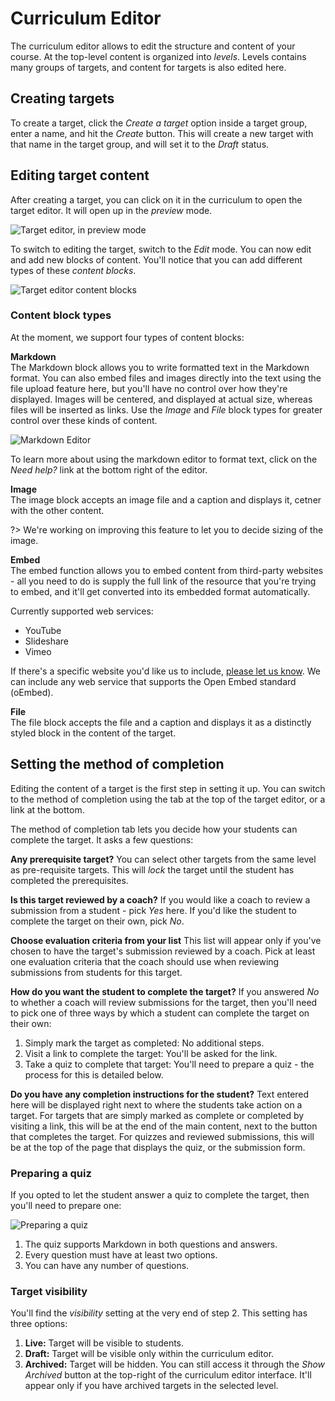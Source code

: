 # Curriculum Editor

The curriculum editor allows to edit the structure and content of your course. At the top-level content is organized into _levels_. Levels contains many groups of targets, and content for targets is also edited here.

## Creating targets

To create a target, click the _Create a target_ option inside a target group, enter a name, and hit the _Create_ button. This will create a new target with that name in the target group, and will set it to the _Draft_ status.

## Editing target content

After creating a target, you can click on it in the curriculum to open the target editor. It will open up in the _preview_ mode.

![Target editor, in preview mode](https://res.cloudinary.com/sv-co/image/upload/v1574148290/pupilfirst_documentation/curriculum_editor/target_editor_preview_mode_froofq.png)

To switch to editing the target, switch to the _Edit_ mode. You can now edit and add new blocks of content. You'll notice that you can add different types of these _content blocks_.

![Target editor content blocks](https://res.cloudinary.com/sv-co/image/upload/v1574148406/pupilfirst_documentation/curriculum_editor/target_editor_blocks_bi80cn.png)

### Content block types

At the moment, we support four types of content blocks:

**Markdown**\
The Markdown block allows you to write formatted text in the Markdown format. You can also embed files and images directly into the text using the file upload feature here, but you'll have no control over how they're displayed. Images will be centered, and displayed at actual size, whereas files will be inserted as links. Use the _Image_ and _File_ block types for greater control over these kinds of content.

![Markdown Editor](https://res.cloudinary.com/sv-co/image/upload/v1574148846/pupilfirst_documentation/curriculum_editor/markdown_editor_y8tpqk.png)

To learn more about using the markdown editor to format text, click on the _Need help?_ link at the bottom right of the editor.

**Image**\
The image block accepts an image file and a caption and displays it, cetner with the other content.

?> We're working on improving this feature to let you to decide sizing of the image.

**Embed**\
The embed function allows you to embed content from third-party websites - all you need to do is supply the full link of the resource that you're trying to embed, and it'll get converted into its embedded format automatically.

Currently supported web services:

- YouTube
- Slideshare
- Vimeo

If there's a specific website you'd like us to include, [please let us know](mailto:support@pupilfirst.com). We can include any web service that supports the Open Embed standard (oEmbed).

**File**\
The file block accepts the file and a caption and displays it as a distinctly styled block in the content of the target.

## Setting the method of completion

Editing the content of a target is the first step in setting it up. You can switch to the method of completion using the tab at the top of the target editor, or a link at the bottom.

The method of completion tab lets you decide how your students can complete the target. It asks a few questions:

**Any prerequisite target?**
You can select other targets from the same level as pre-requisite targets. This will _lock_ the target until the student has completed the prerequisites.

**Is this target reviewed by a coach?**
If you would like a coach to review a submission from a student - pick _Yes_ here. If you'd like the student to complete the target on their own, pick _No_.

**Choose evaluation criteria from your list**
This list will appear only if you've chosen to have the target's submission reviewed by a coach. Pick at least one evaluation criteria that the coach should use when reviewing submissions from students for this target.

**How do you want the student to complete the target?**
If you answered _No_ to whether a coach will review submissions for the target, then you'll need to pick one of three ways by which a student can complete the target on their own:

1. Simply mark the target as completed: No additional steps.
2. Visit a link to complete the target: You'll be asked for the link.
3. Take a quiz to complete that target: You'll need to prepare a quiz - the process for this is detailed below.

**Do you have any completion instructions for the student?**
Text entered here will be displayed right next to where the students take action on a target. For targets that are simply marked as complete or completed by visiting a link, this will be at the end of the main content, next to the button that completes the target. For quizzes and reviewed submissions, this will be at the top of the page that displays the quiz, or the submission form.

### Preparing a quiz

If you opted to let the student answer a quiz to complete the target, then you'll need to prepare one:

![Preparing a quiz](https://res.cloudinary.com/sv-co/image/upload/v1574151702/pupilfirst_documentation/curriculum_editor/quiz_preparation_bihhl9.png)

1. The quiz supports Markdown in both questions and answers.
2. Every question must have at least two options.
3. You can have any number of questions.

### Target visibility

You'll find the _visibility_ setting at the very end of step 2. This setting has three options:

1. **Live:** Target will be visible to students.
2. **Draft:** Target will be visible only within the curriculum editor.
3. **Archived:** Target will be hidden. You can still access it through the _Show Archived_ button at the top-right of the curriculum editor interface. It'll appear only if you have archived targets in the selected level.
